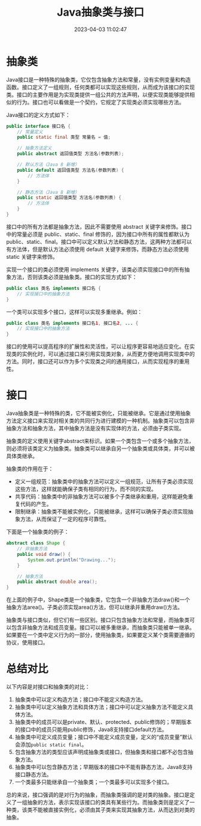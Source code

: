 ﻿---
title: Java抽象类与接口
date: 2023-04-03 11:02:47
summary: 本文对比分析Java抽象类与接口的基础语法和语义。
tags:
- Java
categories:
- Java
---

# 抽象类

Java接口是一种特殊的抽象类，它仅包含抽象方法和常量，没有实例变量和构造函数。接口定义了一组规则，任何类都可以实现这些规则，从而成为该接口的实现类。接口的主要作用是为实现类提供一组公共的方法声明，以便实现类能够提供相似的行为。接口也可以看做是一个契约，它规定了实现类必须实现哪些方法。

Java接口的定义方式如下：

```java
public interface 接口名 {
    // 常量定义
    public static final 类型 常量名 = 值;

    // 抽象方法定义
    public abstract 返回值类型 方法名(参数列表);

    // 默认方法（Java 8 新增）
    public default 返回值类型 方法名(参数列表) {
        // 方法体
    }

    // 静态方法（Java 8 新增）
    public static 返回值类型 方法名(参数列表) {
        // 方法体
    }
}
```

接口中的所有方法都是抽象方法，因此不需要使用 abstract 关键字来修饰。接口中的常量必须是 public、static、final 修饰的，因为接口中所有的属性都默认为 public、static、final。接口中可以定义默认方法和静态方法，这两种方法都可以有方法体，但是默认方法必须使用 default 关键字来修饰，而静态方法必须使用 static 关键字来修饰。

实现一个接口的类必须使用 implements 关键字，该类必须实现接口中的所有抽象方法，否则该类必须是抽象类。接口的实现方式如下：

```java
public class 类名 implements 接口名 {
    // 实现接口中的抽象方法
}
```

一个类可以实现多个接口，这样可以实现多重继承。例如：

```java
public class 类名 implements 接口名1, 接口名2, ... {
    // 实现接口中的抽象方法
}
```

接口的使用可以提高程序的扩展性和灵活性，可以让程序更容易地适应变化。在实现类的实例化时，可以通过接口来引用实现类对象，从而更方便地调用实现类中的方法。同时，接口还可以作为多个实现类之间的通用接口，从而实现程序的重用性。

# 接口

Java抽象类是一种特殊的类，它不能被实例化，只能被继承。它是通过使用抽象方法定义接口来实现对相关类的共同行为进行建模的一种机制。抽象类可以包含非抽象方法和抽象方法，其中抽象方法是没有实现体的方法，必须由子类实现。

抽象类的定义使用关键字abstract来标识。如果一个类包含一个或多个抽象方法，则必须将该类定义为抽象类。抽象类可以继承自另一个抽象类或具体类，并可以被具体类继承。

抽象类的作用在于：
- 定义一组规范：抽象类中的抽象方法可以定义一组规范，让所有子类必须实现这些方法，这样就能确保子类有相同的行为，而不同的实现。
- 共享代码：抽象类中的非抽象方法可以被多个子类继承和重用，这样能避免重复代码的产生。
- 限制继承：抽象类不能被实例化，只能被继承，这样可以确保子类必须实现抽象方法，从而保证了一定的程序可靠性。

下面是一个抽象类的例子：

```java
abstract class Shape {
    // 非抽象方法
    public void draw() {
        System.out.println("Drawing...");
    }

    // 抽象方法
    public abstract double area();
}
```

在上面的例子中，Shape类是一个抽象类，它包含一个非抽象方法draw()和一个抽象方法area()。子类必须实现area()方法，但可以继承并重用draw()方法。

抽象类与接口类似，但它们有一些区别。接口只包含抽象方法和常量，而抽象类可以包含非抽象方法和成员变量。接口可以被多重继承，而抽象类只能被单一继承。如果要在一个类中定义行为的一部分，使用抽象类，如果要定义某个类需要遵循的协议，使用接口。

# 总结对比

以下内容是对接口和抽象类的对比：
1. 抽象类中可以定义构造方法；接口中不能定义构造方法。
2. 抽象类中可以定义抽象方法和具体方法；接口中可以定义抽象方法不能定义具体方法。
3. 抽象类中的成员可以是private、默认、protected、public修饰的；早期版本的接口中的成员只能用public修饰，Java8支持接口default方法。
4. 抽象类中可定义成员变量；接口中不能定义成员变量，定义的“成员变量”默认会添加`public static final`。
5. 包含抽象方法的类型应该声明成抽象类或接口，但抽象类和接口都不必包含抽象方法。
6. 抽象类中可以包含静态方法；早期版本的接口中不能有静态方法，Java8支持接口静态方法。
7. 一个类最多只能继承自一个抽象类；一个类最多可以实现多个接口。

总的来说，接口强调的是对行为的抽象，而抽象类强调的是对类的抽象。接口是定义了一组抽象的方法，表示实现该接口的类具有某些行为。而抽象类则是定义了一种类，该类不能被直接实例化，必须由其子类来实现其抽象方法，从而达到对类的抽象。
